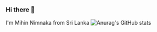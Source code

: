 ### Hi there 👋
I'm Mihin Nimnaka from Sri Lanka
![Anurag's GitHub stats](https://github-readme-stats.vercel.app/api?username=mihinN&show_icons=true&theme=dark)

